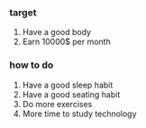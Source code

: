 ### target
1. Have a good body
2. Earn 10000$ per month



### how to do
1. Have a good sleep habit
2. Have a good seating habit
3. Do more exercises
4. More time to study technology
